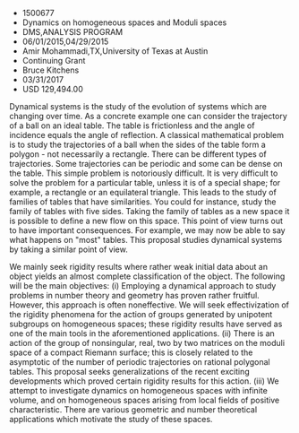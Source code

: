 
* 1500677
* Dynamics on homogeneous spaces and Moduli spaces
* DMS,ANALYSIS PROGRAM
* 06/01/2015,04/29/2015
* Amir Mohammadi,TX,University of Texas at Austin
* Continuing Grant
* Bruce Kitchens
* 03/31/2017
* USD 129,494.00

Dynamical systems is the study of the evolution of systems which are changing
over time. As a concrete example one can consider the trajectory of a ball on an
ideal table. The table is frictionless and the angle of incidence equals the
angle of reflection. A classical mathematical problem is to study the
trajectories of a ball when the sides of the table form a polygon - not
necessarily a rectangle. There can be different types of trajectories. Some
trajectories can be periodic and some can be dense on the table. This simple
problem is notoriously difficult. It is very difficult to solve the problem for
a particular table, unless it is of a special shape; for example, a rectangle or
an equilateral triangle. This leads to the study of families of tables that have
similarities. You could for instance, study the family of tables with five
sides. Taking the family of tables as a new space it is possible to define a new
flow on this space. This point of view turns out to have important consequences.
For example, we may now be able to say what happens on "most" tables. This
proposal studies dynamical systems by taking a similar point of view.

We mainly seek rigidity results where rather weak initial data about an object
yields an almost complete classification of the object. The following will be
the main objectives: (i) Employing a dynamical approach to study problems in
number theory and geometry has proven rather fruitful. However, this approach is
often noneffective. We will seek effectivization of the rigidity phenomena for
the action of groups generated by unipotent subgroups on homogeneous spaces;
these rigidity results have served as one of the main tools in the
aforementioned applications. (ii) There is an action of the group of
nonsingular, real, two by two matrices on the moduli space of a compact Riemann
surface; this is closely related to the asymptotic of the number of periodic
trajectories on rational polygonal tables. This proposal seeks generalizations
of the recent exciting developments which proved certain rigidity results for
this action. (iii) We attempt to investigate dynamics on homogeneous spaces with
infinite volume, and on homogeneous spaces arising from local fields of positive
characteristic. There are various geometric and number theoretical applications
which motivate the study of these spaces.
